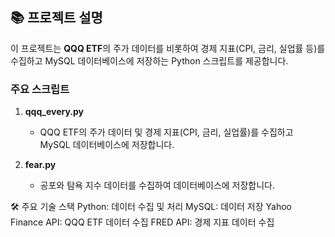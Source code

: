 ## 📚 프로젝트 설명
이 프로젝트는 **QQQ ETF**의 주가 데이터를 비롯하여 경제 지표(CPI, 금리, 실업률 등)를 수집하고 MySQL 데이터베이스에 저장하는 Python 스크립트를 제공합니다.

### 주요 스크립트
1. **qqq_every.py**  
   - QQQ ETF의 주가 데이터 및 경제 지표(CPI, 금리, 실업률)를 수집하고 MySQL 데이터베이스에 저장합니다.

2. **fear.py**  
   - 공포와 탐욕 지수 데이터를 수집하여 데이터베이스에 저장합니다.


🛠️ 주요 기술 스택
Python: 데이터 수집 및 처리
MySQL: 데이터 저장
Yahoo Finance API: QQQ ETF 데이터 수집
FRED API: 경제 지표 데이터 수집






